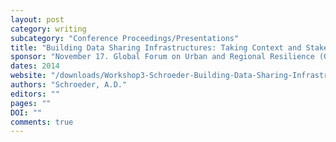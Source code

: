 ```yaml
---
layout: post
category: writing
subcategory: "Conference Proceedings/Presentations"
title: "Building Data Sharing Infrastructures: Taking Context and Stakeholders Seriously"
sponsor: "November 17. Global Forum on Urban and Regional Resilience (GFURR) Resilience Workshop, Virginia Tech"
dates: 2014
website: "/downloads/Workshop3-Schroeder-Building-Data-Sharing-Infrastructures.pdf"
authors: "Schroeder, A.D."
editors: ""
pages: ""
DOI: ""
comments: true
---
```

